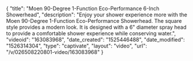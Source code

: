 {
    "title": "Moen 90-Degree 1-Function Eco-Performance 6-Inch Showerhead",
    "description": "Enjoy your shower experience more with the Moen 90-Degree 1-Function Eco-Performance Showerhead. The square style provides a modern look. It is designed with a 6\" diameter spray head to provide a comfortable shower experience while conserving water.",
    "videoid": "163083968",
    "date_created": "1525446488",
    "date_modified": "1526314304",
    "type": "captivate",
    "layout": "video",
    "url": "\/v\/026508220801-video\/163083968"
}